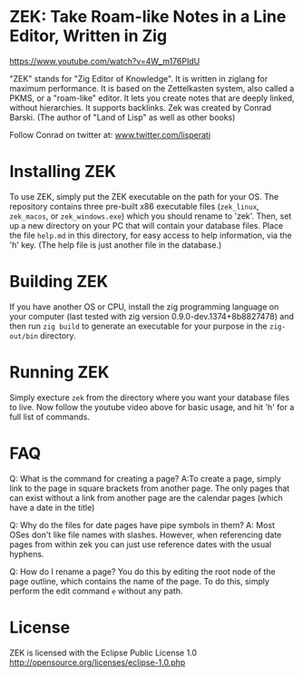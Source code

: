 # ZEK: Take Roam-like Notes in a Line Editor, Written in Zig

https://www.youtube.com/watch?v=4W_m176PIdU

"ZEK" stands for "Zig Editor of Knowledge". It is written in ziglang for maximum performance. It is based on the Zettelkasten system, also called a PKMS, or a "roam-like" editor. It lets you create notes that are deeply linked, without hierarchies. It supports backlinks. Zek was created by Conrad Barski. (The author of "Land of Lisp" as well as other books)

Follow Conrad on twitter at: www.twitter.com/lisperati

# Installing ZEK

To use ZEK, simply put the ZEK executable on the path for your OS. The repository contains three pre-built x86 executable files (`zek_linux`, `zek_macos`, or `zek_windows.exe`) which you should rename to 'zek'. Then, set up a new directory on your PC that will contain your database files. Place the file `help.md` in this directory, for easy access to help information, via the 'h' key. (The help file is just another file in the database.)

# Building ZEK

If you have another OS or CPU, install the zig programming language on your computer (last tested with zig version 0.9.0-dev.1374+8b8827478) and then run `zig build` to generate an executable for your purpose in the `zig-out/bin` directory.

# Running ZEK

Simply execture `zek` from the directory where you want your database files to live. Now follow the youtube video above for basic usage, and hit 'h' for a full list of commands.

# FAQ

Q: What is the command for creating a page?
A:To create a page, simply link to the page in square brackets from another page. The only pages that can exist without a link from another page are the calendar pages (which have a date in the title)

Q: Why do the files for date pages have pipe symbols in them?
A: Most OSes don't like file names with slashes. However, when referencing date pages from within zek you can just use reference dates with the usual hyphens.

Q: How do I rename a page? You do this by editing the root node of the page outline, which contains the name of the page. To do this, simply perform the edit command `e` without any path.

# License

ZEK is licensed with the Eclipse Public License 1.0 http://opensource.org/licenses/eclipse-1.0.php
